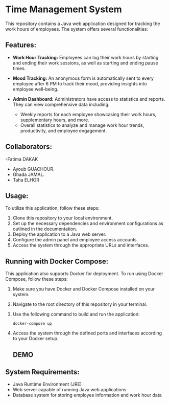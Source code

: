# Time Management System

This repository contains a Java web application designed for tracking the work hours of employees. The system offers several functionalities:

## Features:

- **Work Hour Tracking:** Employees can log their work hours by starting and ending their work sessions, as well as starting and ending pause times.

- **Mood Tracking:** An anonymous form is automatically sent to every employee after 6 PM to track their mood, providing insights into employee well-being.

- **Admin Dashboard:** Administrators have access to statistics and reports. They can view comprehensive data including:
    - Weekly reports for each employee showcasing their work hours, supplementary hours, and more.
    - Overall statistics to analyze and manage work hour trends, productivity, and employee engagement.
 
## Collaborators:
 -Fatima DAKAK
 - Ayoub GUACHOUR.
 - Ghada JAMAL.
 - Taha ELHOR

## Usage:

To utilize this application, follow these steps:
1. Clone this repository to your local environment.
2. Set up the necessary dependencies and environment configurations as outlined in the documentation.
3. Deploy the application to a Java web server.
4. Configure the admin panel and employee access accounts.
5. Access the system through the appropriate URLs and interfaces.

## Running with Docker Compose:

This application also supports Docker for deployment. To run using Docker Compose, follow these steps:

1. Make sure you have Docker and Docker Compose installed on your system.
2. Navigate to the root directory of this repository in your terminal.
3. Use the following command to build and run the application:
   ```
   docker-compose up
   ```
4. Access the system through the defined ports and interfaces according to your Docker setup.

   ## DEMO 

## System Requirements:

- Java Runtime Environment (JRE)
- Web server capable of running Java web applications
- Database system for storing employee information and work hour data

